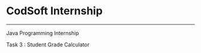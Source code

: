 # CodSoft Internship
--------------------------------------------
Java Programming Internship

Task 3 : Student Grade Calculator
